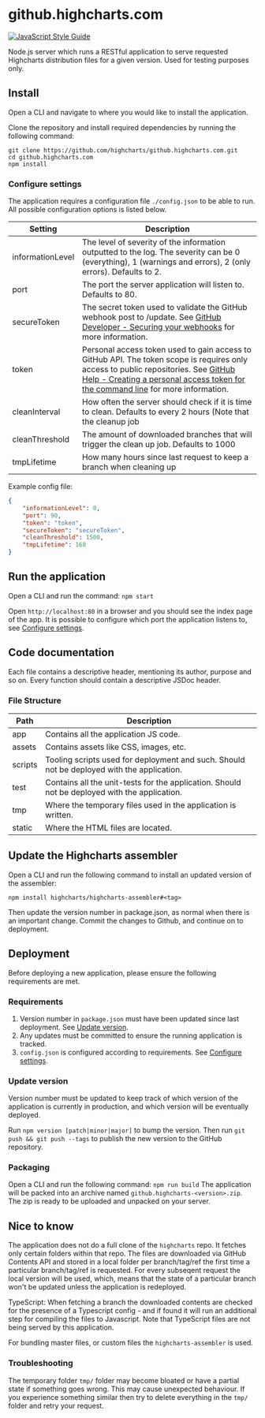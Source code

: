 # github.highcharts.com
[![JavaScript Style Guide](https://img.shields.io/badge/code_style-standard-brightgreen.svg)](https://standardjs.com)

Node.js server which runs a RESTful application to serve requested Highcharts distribution files for a given version. Used for testing purposes only.

## Install
Open a CLI and navigate to where you would like to install the application.

Clone the repository and install required dependencies by running the following command:
```
git clone https://github.com/highcharts/github.highcharts.com.git
cd github.highcharts.com
npm install
```

### Configure settings
The application requires a configuration file `./config.json` to be able to run. All possible configuration options is listed below.

| Setting | Description |
|---|---|
| informationLevel | The level of severity of the information outputted to the log. The severity can be 0 (everything), 1 (warnings and errors), 2 (only errors). Defaults to 2. |
| port | The port the server application will listen to. Defaults to 80. |
| secureToken | The secret token used to validate the GitHub webhook post to /update. See [GitHub Developer - Securing your webhooks](https://developer.github.com/webhooks/securing/) for more information. |
| token | Personal access token used to gain access to GitHub API. The token scope is requires only access to public repositories. See [GitHub Help - Creating a personal access token for the command line](https://help.github.com/en/github/authenticating-to-github/creating-a-personal-access-token-for-the-command-line) for more information. |
| cleanInterval | How often the server should check if it is time to clean. Defaults to every 2 hours (Note that the cleanup job|
| cleanThreshold | The amount of downloaded branches that will trigger the clean up job. Defaults to 1000 |
| tmpLifetime | How many hours since last request to keep a branch when cleaning up |

Example config file:
```json
{
    "informationLevel": 0,
    "port": 90,
    "token": "token",
    "secureToken": "secureToken",
    "cleanThreshold": 1500,
    "tmpLifetime": 168
}
```

## Run the application
Open a CLI and run the command: `npm start`

Open `http://localhost:80` in a browser and you should see the index page of the app.
It is possible to configure which port the application listens to, see [Configure settings](#configure-settings).

## Code documentation
Each file contains a descriptive header, mentioning its author, purpose and so on. Every function should contain a descriptive JSDoc header.

### File Structure
| Path | Description |
|---|---|
| app | Contains all the application JS code. |
| assets | Contains assets like CSS, images, etc. |
| scripts | Tooling scripts used for deployment and such. Should not be deployed with the application. |
| test | Contains all the unit-tests for the application. Should not be deployed with the application. |
| tmp | Where the temporary files used in the application is written. |
| static | Where the HTML files are located. |

## Update the Highcharts assembler
Open a CLI and run the following command to install an updated version of the assembler:
```
npm install highcharts/highcharts-assembler#<tag>
```
Then update the version number in package.json, as normal when there is an important change.
Commit the changes to Github, and continue on to deployment.

## Deployment
Before deploying a new application, please ensure the following requirements are met.
### Requirements
1. Version number in `package.json` must have been updated since last deployment. See [Update version](#update-version).
2. Any updates must be committed to ensure the running application is tracked.
3. `config.json` is configured according to requirements. See [Configure settings](#configure-settings).

### Update version
Version number must be updated to keep track of which version of the application is currently in production, and which version will be eventually deployed.

Run `npm version [patch|minor|major]` to bump the version.
Then run `git push && git push --tags` to publish the new version to the GitHub repository.

### Packaging
Open a CLI and run the following command:
`npm run build`
The application will be packed into an archive named `github.highcharts-<version>.zip`. The zip is ready to be uploaded and unpacked on your server.

## Nice to know
The application does not do a full clone of the `highcharts` repo. It fetches only certain folders within that repo.
The files are downloaded via GitHub Contents API and stored in a local folder per branch/tag/ref the first time a particular branch/tag/ref is requested. For every subseqent request the local version will be used, which, means that the state of a particular branch won't be updated unless the application is redeployed.

TypeScript: When fetching a branch the downloaded contents are checked for the presence of a Typescript config - and if found it will run an additional step for compiling the files to Javascript.
Note that TypeScript files are not being served by this application.

For bundling master files, or custom files the `highcharts-assembler` is used.

### Troubleshooting
The temporary folder `tmp/` folder may become bloated or have a partial state if something goes wrong. This may cause unexpected behaviour. If you experience something similar then try to delete everything in the  `tmp/` folder and retry your request.
